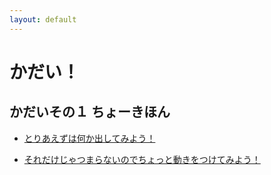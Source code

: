 ```yaml
---
layout: default
---
```

 
# かだい！
 
## かだいその１ ちょーきほん

- [とりあえずは何か出してみよう！](/akky/pages/no1-1.html)

- [それだけじゃつまらないのでちょっと動きをつけてみよう！](/akky/pages/no1-2.html)